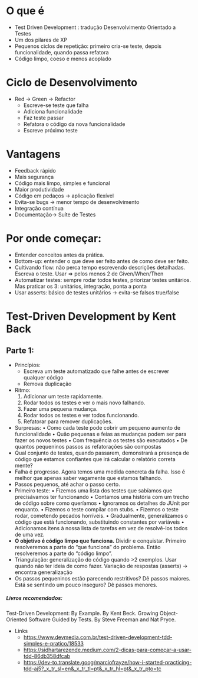 # O que é
- Test Driven Development : tradução Desenvolvimento Orientado a Testes
- Um dos pilares de XP
- Pequenos ciclos de repetição: primeiro cria-se teste, depois funcionalidade, quando passa refatora
- Código limpo, coeso e menos acoplado
# Ciclo de Desenvolvimento
- Red -> Green -> Refactor
	- Escreve-se teste que falha
	- Adiciona funcionalidade
	- Faz teste passar
	- Refatora o código da nova funcionalidade
	- Escreve próximo teste
# Vantagens
- Feedback rápido
- Mais segurança
- Código mais limpo, simples e funcional
- Maior produtividade
- Código em pedaços -> aplicação flexível
- Evita-se bugs -> menor tempo de desenvolvimento
- Integração contínua
- Documentação-> Suíte de Testes
# Por onde começar:
- Entender conceitos antes da prática.
- Bottom-up: entender o que deve ser feito antes de como deve ser feito. 
- Cultivando flow: não perca tempo escrevendo descrições detalhadas. Escreva o teste. Usar => pelos menos 2 de Given/When/Then
- Automatizar testes: sempre rodar todos testes, priorizar testes unitários. Mas praticar os 3: unitários, integração, ponta a ponta
- Usar asserts: básico de testes unitários -> evita-se falsos true/false
# Test-Driven Development by Kent Back

## Parte 1:
- Princípios:
	- Escreva um teste automatizado que falhe antes de escrever qualquer código
	- Remova duplicação
- Ritmo:
	1. Adicionar um teste rapidamente. 
	2. Rodar todos os testes e ver o mais novo falhando. 
	3. Fazer uma pequena mudança. 
	4. Rodar todos os testes e ver todos funcionando. 
	5. Refatorar para remover duplicações.
- Surpresas:
	• Como cada teste pode cobrir um pequeno aumento de funcionalidade 
	• Quão pequenas e feias as mudanças podem ser para fazer os novos testes 
	• Com frequência os testes são executados 
	• De quantos pequeninos passos as refatorações são compostas
- Qual conjunto de testes, quando passarem, demonstrará a presença de código que estamos confiantes que irá calcular o relatório correta mente?
- Falha é progresso. Agora temos uma medida concreta da falha. Isso é melhor que apenas saber vagamente que estamos falhando.
- Passos pequenos, até achar o passo certo.
- Primeiro teste:
	• Fizemos uma lista dos testes que sabíamos que precisávamos ter funcionando 
	• Contamos uma história com um trecho de código sobre como queríamos 
	• Ignoramos os detalhes do JUnit por enquanto. 
	• Fizemos o teste compilar com stubs. 
	• Fizemos o teste rodar, cometendo pecados horríveis. 
	• Gradualmente, generalizamos o código que está funcionando, substituindo constantes por variáveis 
	• Adicionamos itens à nossa lista de tarefas em vez de resolvê-los todos de uma vez.
- **O objetivo é código limpo que funciona.** Dividir e conquistar. Primeiro resolveremos a parte do “que funciona” do problema. Então resolveremos a parte do “código limpo”.
- Triangulação: generalização do código quando >2 exemplos. Usar quando não ter ideia de como fazer. Variação de respostas (asserts) -> encontra generalização
- Os passos pequeninos estão parecendo restritivos? Dê passos maiores. Está se sentindo um pouco inseguro? Dê passos menores.
##### Livros recomendados:
Test-Driven Development: By Example. By Kent Beck.
Growing Object-Oriented Software Guided by Tests. By Steve Freeman and Nat Pryce.

- Links
	- https://www.devmedia.com.br/test-driven-development-tdd-simples-e-pratico/18533
	- https://sidhartarezende.medium.com/2-dicas-para-começar-a-usar-tdd-86db358dfcab
	- https://dev-to.translate.goog/marciofrayze/how-i-started-practicing-tdd-aj5?_x_tr_sl=en&_x_tr_tl=pt&_x_tr_hl=pt&_x_tr_pto=tc